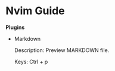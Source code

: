 # Nvim Guide


**Plugins**

- Markdown

    Description: Preview MARKDOWN file.

    Keys: Ctrl + p  
  

